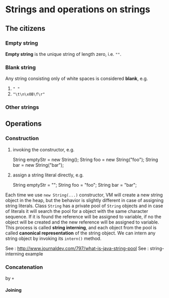 # Strings and operations on strings

## The citizens

### Empty string
**Empty string** is the unique string of length zero, i.e. `""`.

### Blank string
Any string consisting only of white spaces is considered **blank**, e.g.

1. `" "`
2. `"\t\n\x0B\f\r"`

### Other strings 

## Operations

### Construction

1. invoking the constructor, e.g.

    String emptyStr = new String();
    String foo = new String("foo");
    String bar = new String("bar");

2. assign a string literal directly, e.g.

    String emptyStr = "";
    String foo = "foo";
    String bar = "bar";

Each time we use `new String(...)` constructor, VM will create a new string object in the heap, but the behavior is slightly different in case of assigning string literals. Class `String` has a private pool of `String` objects and in case of literals it will search the pool for a object with the same character sequence. If it is found the reference will be assigned to variable, if no the object will be created and the new reference will be assigned to variable. This process is called **string interning**, and each object from the pool is called **canonical representation** of the string object. We can intern any string object by invoking its `intern()` method.

See : http://www.journaldev.com/797/what-is-java-string-pool
See : string-interning example


### Concatenation

by `+`

#### Joining



